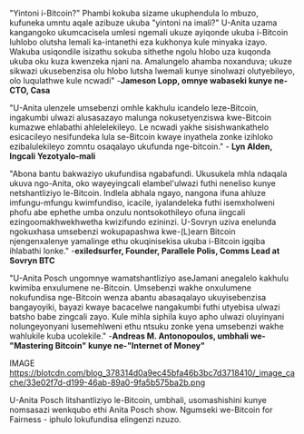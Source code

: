 "Yintoni i-Bitcoin?" Phambi kokuba sizame ukuphendula lo mbuzo, kufuneka umntu aqale azibuze ukuba "yintoni na imali?" U-Anita uzama kangangoko ukumcacisela umlesi ngemali ukuze ayiqonde ukuba i-Bitcoin luhlobo olutsha lemali ka-intanethi eza kukhonya kule minyaka izayo. Wakuba usiqondile isizathu sokuba sithethe ngolu hlobo uza kuqonda ukuba oku kuza kwenzeka njani na. Amalungelo ahamba noxanduva; ukuze sikwazi ukusebenzisa olu hlobo lutsha lwemali kunye sinolwazi olutyebileyo, olo luqulathwe kule ncwadi" -**Jameson Lopp, omnye wabaseki kunye ne-CTO, Casa**

"U-Anita ulenzele umsebenzi omhle kakhulu icandelo leze-Bitcoin, ingakumbi ulwazi alusasazayo malunga nokusetyenziswa kwe-Bitcoin kumazwe ehlabathi ahlelelekileyo. Le ncwadi yakhe sisishwankathelo esicacileyo nesifundeka lula se-Bitcoin kwaye inyathela zonke izihloko ezibalulekileyo zomntu osaqalayo ukufunda nge-bitcoin." - **Lyn Alden, Ingcali Yezotyalo-mali**

"Abona bantu bakwaziyo ukufundisa ngabafundi. Ukusukela mhla ndaqala ukuva ngo-Anita, oko wayeyingcali elambel'ulwazi futhi neneliso kunye netshantliziyo le-Bitcoin. Indlela abhala ngayo, nangona ifuna ahluze imfungu-mfungu kwimfundiso, icacile, iyalandeleka futhi isemxholweni phofu abe ephethe umba onzulu nontsokothileyo ofuna iingcali ezingoomakhwekhwetha kwizifundo ezininzi.  U-Sovryn uziva enelunda ngokuxhasa umsebenzi wokupapashwa kwe-(L)earn Bitcoin njengenxalenye yamalinge ethu okuqinisekisa ukuba i-Bitcoin igqiba ihlabathi lonke." -**exiledsurfer, Founder, Parallele Polis, Comms Lead at Sovryn BTC**

"U-Anita Posch ungomnye wamatshantliziyo aseJamani anegalelo kakhulu kwimiba enxulumene ne-Bitcoin. Umsebenzi wakhe onxulumene nokufundisa nge-Bitcoin wenza abantu abasaqalayo ukuyisebenzisa bangayoyiki, bayazi kwaye bacacelwe nangakumbi futhi utyebisa ulwazi batsho babe zingcali zayo. Kule mihla siphila kuyo apho ulwazi oluyinyani nolungeyonyani lusemehlweni ethu ntsuku zonke yena umsebenzi wakhe wahlukile kuba ucolekile." -**Andreas M. Antonopoulos, umbhali we-"Mastering Bitcoin" kunye ne-"Internet of Money"**

IMAGE https://blotcdn.com/blog_378314d0a9ec45bfa46b3bc7d3718410/_image_cache/33e02f7d-d199-46ab-89a0-9fa5b575ba2b.png

U-Anita Posch litshantliziyo le-Bitcoin, umbhali, usomashishini kunye nomsasazi wenkqubo ethi Anita Posch show. Ngumseki we-Bitcoin for Fairness - iphulo lokufundisa elingenzi nzuzo.

